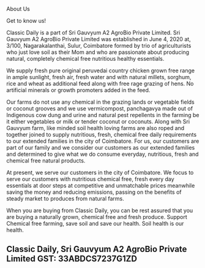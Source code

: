 About Us

Get to know us!

Classic Daily is a part of Sri Gauvyum A2 AgroBio Private Limited. Sri Gauvyum A2 AgroBio Private
Limited was established in June 4, 2020 at, 3/100, Nagarakalanthai, Sulur, Coimbatore formed by trio of
agriculturists who just love soil as their Mom and who are passionate about producing natural,
completely chemical free nutritious healthy essentials. 

We supply fresh pure original peruvedai country chicken grown free range in ample sunlight, fresh air,
fresh water and with natural millets, sorghum, rice and wheat as additional feed along with free rage
grazing of hens. No artificial minerals or growth promoters added in the feed.

Our farms do not use any chemical in the grazing lands or vegetable fields or coconut grooves and we
use vermicompost, panchagavya made out of Indigenous cow dung and urine and natural pest
repellents in the farming be it either vegetables or milk or tender coconut or coconuts. Along with Sri
Gauvyum farm, like minded soil health loving farms are also roped and together joined to supply
nutritious, fresh, chemical free daily requirements to our extended families in the city of Coimbatore.
For us, our customers are part of our family and we consider our customers as our extended families
and determined to give what we do consume everyday, nutritious, fresh and chemical free natural
products.

At present, we serve our customers in the city of Coimbatore. We focus to serve our customers with
nutritious chemical free, fresh every day essentials at door steps at competitive and unmatchable prices
meanwhile saving the money and reducing emissions, passing on the benefits of steady market to
produces from natural farms.

When you are buying from Classic Daily, you can be rest assured that you are buying a naturally grown,
chemical free and fresh produce.
Support Chemical free farming, save soil and save our health.
Soil health is our health.

Classic Daily,
Sri Gauvyum A2 AgroBio Private Limited
GST: 33ABDCS7237G1ZD
-------------------------------------
